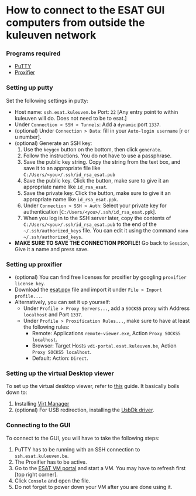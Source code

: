 # How to connect to the ESAT GUI computers from outside the kuleuven network

### Programs required
* [PuTTY](https://www.chiark.greenend.org.uk/~sgtatham/putty/latest.html)
* [Proxifier](https://www.proxifier.com/)

### Setting up putty
Set the following settings in putty:
* Host name: `ssh.esat.kuleuven.be` Port: `22` [Any entry point to within kuleuven will do. Does not need to be to esat.]
* Under `Connection > SSH > Tunnels`: Add a `dynamic` port `1337`.
* (optional) Under `Connection > Data`: fill in your `Auto-login username` [r or u number].
* (optional) Generate an SSH key:
    1. Use the `keygen` button on the bottom, then click `generate`.
    2. Follow the instructions. You do not have to use a passphrase.
    3. Save the public key string. Copy the string from the text box, and save it to an appropriate file like `C:/Users/<you>/.ssh/id_rsa_esat.pub`
    4. Save the public key. Click the button, make sure to give it an appropriate name like `id_rsa_esat`.
    5. Save the private key. Click the button, make sure to give it an appropriate name like `id_rsa_esat.ppk`.
    6. Under `Connection > SSH > Auth`: Select your private key for authentication [`C:/Users/<you>/.ssh/id_rsa_esat.ppk`].
    7. When you log in to the SSH server later, copy the contents of `C:/Users/<you>/.ssh/id_rsa_esat.pub` to the end of the `~/.ssh/authorized_keys` file. You can edit it using the command `nano ~/.ssh/authorized_keys`.
* **MAKE SURE TO SAVE THE CONNECTION PROFILE!** Go back to `Session`, Give it a name and press save.

### Setting up proxifier
* (optional) You can find free licenses for proxifier by googling `proxifier license key`.
* Download the [esat.ppx](https://raw.githubusercontent.com/L0laapk3/kuleuven_esat_connect_guide/master/esat.ppx) file and import it under `File > Import profile...`.
* Alternatively, you can set it up yourself:
    * Under `Profile > Proxy Servers...`, add a `SOCKS5` proxy with Address `localhost` and Port `1337`.
    * Under `Profile > Proxification Rules...`, make sure to have at least the following rules:
        * Remote: Applications `remote-viewer.exe`, Action `Proxy SOCKS5 localhost`.
        * Browser: Target Hosts `vdi-portal.esat.kuleuven.be`, Action `Proxy SOCKS5 localhost`.
        * Default: Action: `Direct`.

### Setting up the virtual Desktop viewer
To set up the virtual desktop viewer, refer to [this](https://wiki.esat.kuleuven.be/it/VirtualDesktopAccess) guide. It basically boils down to:
1. Installing [Virt Manager](https://virt-manager.org/download/)
2. (optional) For USB redirection, installing the [UsbDk driver](https://www.spice-space.org/download.html).

### Connecting to the GUI
To connect to the GUI, you will have to take the following steps:
1. PuTTY has to be running with an SSH connection to `ssh.esat.kuleuven.be`.
2. The Proxifier has to be active.
3. Go to the [ESAT VM portal](https://vdi-portal.esat.kuleuven.be/ovirt-engine/userportal/) and start a VM. You may have to refresh first [top right corner].
4. Click `Console` and open the file.
5. Do not forget to power down your VM after you are done using it.